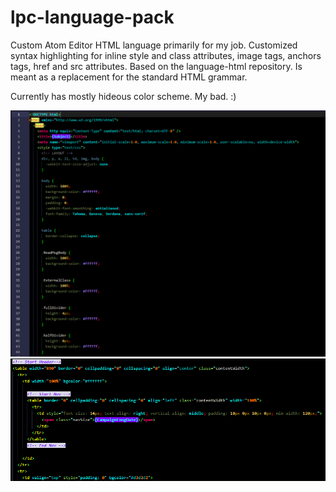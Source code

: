 # lpc-language-pack

Custom Atom Editor HTML language primarily for my job. Customized syntax highlighting for inline style and class attributes, image tags, anchors tags, href and src attributes. Based on the language-html repository. Is meant as a replacement for the standard HTML grammar.

Currently has mostly hideous color scheme. My bad. :)

![lpc-language-pack](https://raw.githubusercontent.com/BRiL1201/lpc-language-pack/master/screenshots/Screenshot1.PNG)
![lpc-language-pack](https://raw.githubusercontent.com/BRiL1201/lpc-language-pack/master/screenshots/Screenshot2.PNG)
